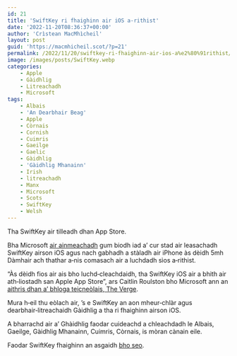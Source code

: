 ```yaml
---
id: 21
title: 'SwiftKey ri fhaighinn air iOS a‑rithist'
date: '2022-11-20T08:36:37+00:00'
author: 'Crìstean MacMhìcheil'
layout: post
guid: 'https://macmhicheil.scot/?p=21'
permalink: /2022/11/20/swiftkey-ri-fhaighinn-air-ios-a%e2%80%91rithist/
image: /images/posts/SwiftKey.webp
categories:
    - Apple
    - Gàidhlig
    - Litreachadh
    - Microsoft
tags:
    - Albais
    - 'An Dearbhair Beag'
    - Apple
    - Còrnais
    - Cornish
    - Cuimris
    - Gaeilge
    - Gaelic
    - Gàidhlig
    - 'Gàidhlig Mhanainn'
    - Irish
    - litreachadh
    - Manx
    - Microsoft
    - Scots
    - SwiftKey
    - Welsh
---
```


Tha SwiftKey air tilleadh dhan App Store.

Bha Microsoft [air ainmeachadh](https://macmhicheil.scot/2022-10-02-microsoft-a-cur-stad-air-leasachadh-swiftkey-airson-ios) gum biodh iad a’ cur stad air leasachadh SwiftKey airson iOS agus nach gabhadh a stàladh air iPhone às dèidh 5mh Dàmhair ach thathar a‑nis comasach air a luchdadh sìos a‑rithist.

“Às dèidh fios air ais bho luchd‑cleachdaidh, tha SwiftKey iOS air a bhith air ath‑liostadh san Apple App Store”, ars Caitlin Roulston bho Microsoft ann an [aithris dhan a’ bhloga teicneòlais, The Verge](https://www.theverge.com/2022/11/18/23467204/swiftkey-ios-iphone-app-store-return-back-microsoft).

Mura h‑eil thu eòlach air, ’s e SwiftKey an aon mheur‑chlàr agus dearbhair‑litreachaidh Gàidhlig a tha ri fhaighinn airson iOS.

A bharrachd air a’ Ghàidhlig faodar cuideachd a chleachdadh le Albais, Gaeilge, Gàidhlig Mhanainn, Cuimris, Còrnais, is mòran cànain eile.

Faodar SwiftKey fhaighinn an asgaidh [bho seo](https://apps.apple.com/gb/app/microsoft-swiftkey-keyboard/id911813648).
